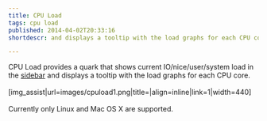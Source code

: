 ```yaml
---
title: CPU Load
tags: cpu load
published: 2014-04-02T20:33:16
shortdescr: and displays a tooltip with the load graphs for each CPU core

---
```


CPU Load provides a quark that shows current IO/nice/user/system load in
the [sidebar](/plugins-sb2) and displays a tooltip with the load graphs
for each CPU core.\
\
\[img\_assist|url=images/cpuload1.png|title=|align=inline|link=1|width=440\]\
\
Currently only Linux and Mac OS X are supported.